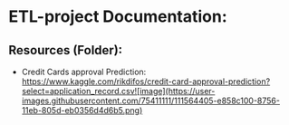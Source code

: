 # ETL-project Documentation:
## Resources (Folder):
* Credit Cards approval Prediction: https://www.kaggle.com/rikdifos/credit-card-approval-prediction?select=application_record.csv![image](https://user-images.githubusercontent.com/75411111/111564405-e858c100-8756-11eb-805d-eb0356d4d6b5.png)
